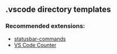 ## .vscode directory templates

### Recommended extensions:
* [statusbar-commands](https://marketplace.visualstudio.com/items?itemName=anweber.statusbar-commands)
* [VS Code Counter](https://marketplace.visualstudio.com/items?itemName=uctakeoff.vscode-counter)
